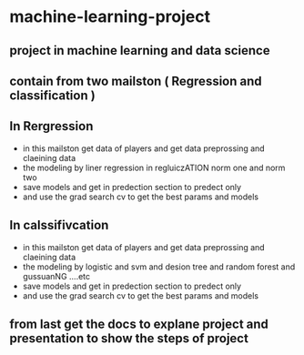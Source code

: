 # machine-learning-project
## project in machine learning and data science
## contain from two mailston ( Regression and classification )
## In Rergression   
* in this mailston get data of players and get data preprossing and claeining data 
* the modeling by liner regression in regluiczATION norm one and norm two
* save models and get in predection section to predect only 
* and use the grad search cv to get the best params and models 
## In calssifivcation 
* in this mailston get data of players and get data preprossing and claeining data 
* the modeling by logistic and svm and desion tree and random forest and gussuanNG ....etc
* save models and get in predection section to predect only 
* and use the grad search cv to get the best params and models 

## from last get the docs to  explane project and presentation to show the steps of project

